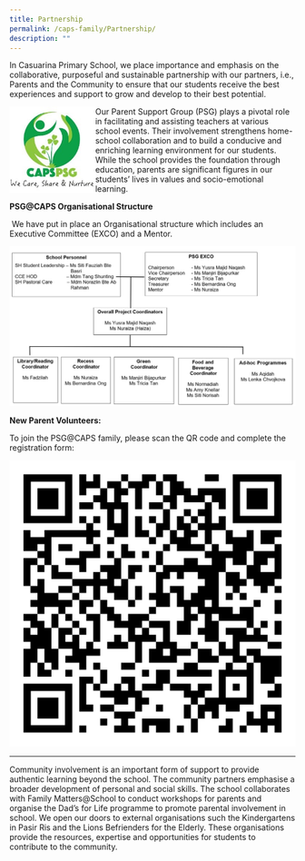 ```yaml
---
title: Partnership
permalink: /caps-family/Partnership/
description: ""
---
```

In Casuarina Primary School, we place importance and emphasis on the collaborative, purposeful and sustainable partnership with our partners, i.e., Parents and the Community to ensure that our students receive the best experiences and support to grow and develop to their best potential.

<img src="/images/logo%20partnership.jpeg" 
     style="width:30%;float:left">
		 
Our Parent Support Group (PSG) plays a pivotal role in facilitating and assisting teachers at various school events. Their involvement strengthens home-school collaboration and to build a conducive and enriching learning environment for our students. While the school provides the foundation through education, parents are significant figures in our students’ lives in values and socio-emotional learning.


**PSG@CAPS Organisational Structure**  

 We have put in place an Organisational structure which includes an Executive Committee (EXCO) and a Mentor.
 
 ![](/images/PSG%20CHART.png)
 
 **New Parent Volunteers:**  

  

To join the PSG@CAPS family, please scan the QR code and complete the registration form:

![](/images/PSG%20QR%20Code.jpeg)

___

Community involvement is an important form of support to provide authentic learning beyond the school. The community partners emphasise a broader development of personal and social skills. The school collaborates with Family Matters@School to conduct workshops for parents and organise the Dad’s for Life programme to promote parental involvement in school. We open our doors to external organisations such the Kindergartens in Pasir Ris and the Lions Befrienders for the Elderly. These organisations provide the resources, expertise and opportunities for students to contribute to the community.

